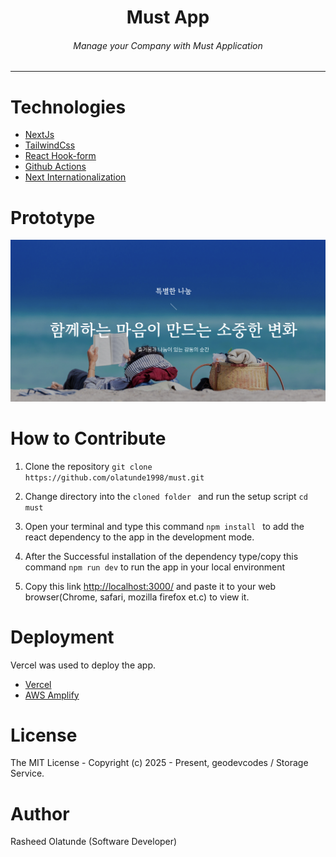 <div align="center">
<h1>Must App</h1>
<h6><i>Manage your Company with Must Application</i></h6>
<hr />
</div>

# Technologies

- [NextJs](https://nextjs.org/)
- [TailwindCss](https://tailwindcss.com/)
- [React Hook-form](https://react-hook-form.com/)
- [Github Actions](https://docs.github.com/en/actions/)
- [Next Internationalization](https://www.npmjs.com/package/i18next/)

# Prototype

![Minion](public/assets/must-prototype.png)

# How to Contribute

1. Clone the repository
   `git clone https://github.com/olatunde1998/must.git`

2. Change directory into the `cloned folder ` and run the setup script
   `cd must`

3. Open your terminal and type this command `npm install ` to add the react dependency to the app in the development mode.

4. After the Successful installation of the dependency type/copy this command `npm run dev` to run the app in your local environment

5. Copy this link [http://localhost:3000/](http://localhost:3000/) and paste it to your web browser(Chrome, safari, mozilla firefox et.c) to view it.

# Deployment

Vercel was used to deploy the app.

- [Vercel](https://vercel.com/dashboard)
- [AWS Amplify](https://us-east-1.console.aws.amazon.com/amplify/apps)

# License

The MIT License - Copyright (c) 2025 - Present, geodevcodes / Storage Service.

# Author

Rasheed Olatunde (Software Developer)
